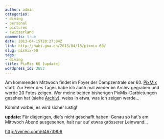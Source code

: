 ```yaml
---
author: admin
categories:
- diving
- personal
- pictures
- switzerland
comments: true
date: 2013-04-15T20:27:04Z
link: http://habi.gna.ch/2013/04/15/pixmix-60/
slug: pixmix-60
tags:
- diving
title: PixMix 60 [update]
wordpress_id: 3083
---
```


Am kommenden Mittwoch findet im Foyer der Dampzentrale der 60. [PixMix](http://pix-mix.ch) statt.
Zur Feier des Tages habe ich auch mal wieder im Archiv gegraben und werde 20 Fotos zeigen.
Wer meine beiden bisherigen PixMix-Darbietungen gesehen hat (siehe [Archiv](http://habi.gna.ch/?s=pixmix)), weiss in etwa, was ich zeigen werde…

Kommt vorbei, es wird sicher lustig!

**update:** Für diejenigen, die's nicht geschafft haben: Genau so hat's am Mittwoch Abend ausgesehen, halt nur auf etwas grösserer Leinwand...

http://vimeo.com/64673909
